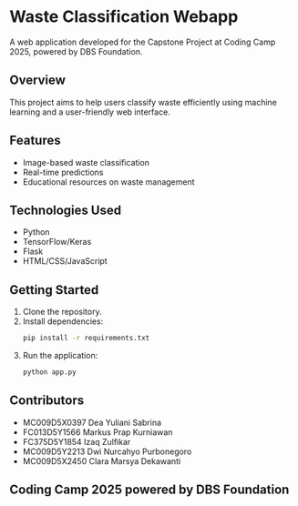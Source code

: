 # Waste Classification Webapp

A web application developed for the Capstone Project at Coding Camp 2025, powered by DBS Foundation.

## Overview

This project aims to help users classify waste efficiently using machine learning and a user-friendly web interface.

## Features

- Image-based waste classification
- Real-time predictions
- Educational resources on waste management

## Technologies Used

- Python
- TensorFlow/Keras
- Flask
- HTML/CSS/JavaScript

## Getting Started

1. Clone the repository.
2. Install dependencies:  
    ```bash
    pip install -r requirements.txt
    ```
3. Run the application:  
    ```bash
    python app.py
    ```

## Contributors

- MC009D5X0397 Dea Yuliani Sabrina
- FC013D5Y1566 Markus Prap Kurniawan
- FC375D5Y1854 Izaq Zulfikar
- MC009D5Y2213 Dwi Nurcahyo Purbonegoro
- MC009D5X2450 Clara Marsya Dekawanti

## Coding Camp 2025 powered by DBS Foundation